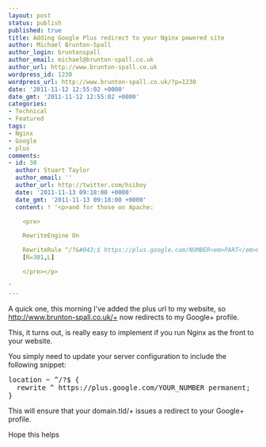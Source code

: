 ```yaml
---
layout: post
status: publish
published: true
title: Adding Google Plus redirect to your Nginx powered site
author: Michael Brunton-Spall
author_login: bruntonspall
author_email: michael@brunton-spall.co.uk
author_url: http://www.brunton-spall.co.uk
wordpress_id: 1230
wordpress_url: http://www.brunton-spall.co.uk/?p=1230
date: '2011-11-12 12:55:02 +0000'
date_gmt: '2011-11-12 12:55:02 +0000'
categories:
- Technical
- Featured
tags:
- Nginx
- Google
- plus
comments:
- id: 30
  author: Stuart Taylor
  author_email: ''
  author_url: http://twitter.com/hsiboy
  date: '2011-11-13 09:18:00 +0000'
  date_gmt: '2011-11-13 09:18:00 +0000'
  content: ! '<p>and for those on Apache:

    <pre>

    RewriteEngine On

    RewriteRule ^/?&#043;$ https://plus.google.com/NUMBER<em>PART</em>OF<em>YOUR</em>PROFILE
    [R=301,L]

    </pre></p>

'
---
```

<p>A quick one, this morning I've added the plus url to my website, so <a href="http://www.brunton-spall.co.uk/+" target="_blank">http://www.brunton-spall.co.uk/+</a> now redirects to my Google+ profile.</p>
<p>This, it turns out, is really easy to implement if you run Nginx as the front to your website.</p>
<!--more-->
<p>You simply need to update your server configuration to include the following snippet:</p>
<pre>
location ~ ^/?$ {
  rewrite ^ https://plus.google.com/YOUR_NUMBER permanent;
}
</pre>
<p>This will ensure that your domain.tld/+ issues a redirect to your Google+ profile.</p>
<p>Hope this helps</p>
